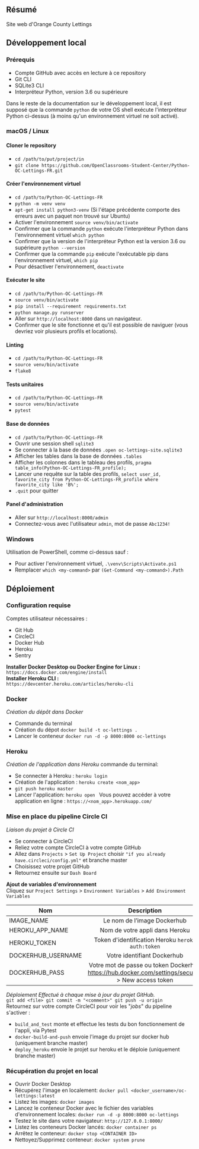 ## Résumé

Site web d'Orange County Lettings

## Développement local

### Prérequis

- Compte GitHub avec accès en lecture à ce repository
- Git CLI
- SQLite3 CLI
- Interpréteur Python, version 3.6 ou supérieure

Dans le reste de la documentation sur le développement local, il est supposé que la commande `python` de votre OS shell exécute l'interpréteur Python ci-dessus (à moins qu'un environnement virtuel ne soit activé).

### macOS / Linux

#### Cloner le repository

- `cd /path/to/put/project/in`
- `git clone https://github.com/OpenClassrooms-Student-Center/Python-OC-Lettings-FR.git`

#### Créer l'environnement virtuel

- `cd /path/to/Python-OC-Lettings-FR`
- `python -m venv venv`
- `apt-get install python3-venv` (Si l'étape précédente comporte des erreurs avec un paquet non trouvé sur Ubuntu)
- Activer l'environnement `source venv/bin/activate`
- Confirmer que la commande `python` exécute l'interpréteur Python dans l'environnement virtuel
`which python`
- Confirmer que la version de l'interpréteur Python est la version 3.6 ou supérieure `python --version`
- Confirmer que la commande `pip` exécute l'exécutable pip dans l'environnement virtuel, `which pip`
- Pour désactiver l'environnement, `deactivate`

#### Exécuter le site

- `cd /path/to/Python-OC-Lettings-FR`
- `source venv/bin/activate`
- `pip install --requirement requirements.txt`
- `python manage.py runserver`
- Aller sur `http://localhost:8000` dans un navigateur.
- Confirmer que le site fonctionne et qu'il est possible de naviguer (vous devriez voir plusieurs profils et locations).

#### Linting

- `cd /path/to/Python-OC-Lettings-FR`
- `source venv/bin/activate`
- `flake8`

#### Tests unitaires

- `cd /path/to/Python-OC-Lettings-FR`
- `source venv/bin/activate`
- `pytest`

#### Base de données

- `cd /path/to/Python-OC-Lettings-FR`
- Ouvrir une session shell `sqlite3`
- Se connecter à la base de données `.open oc-lettings-site.sqlite3`
- Afficher les tables dans la base de données `.tables`
- Afficher les colonnes dans le tableau des profils, `pragma table_info(Python-OC-Lettings-FR_profile);`
- Lancer une requête sur la table des profils, `select user_id, favorite_city from
  Python-OC-Lettings-FR_profile where favorite_city like 'B%';`
- `.quit` pour quitter

#### Panel d'administration

- Aller sur `http://localhost:8000/admin`
- Connectez-vous avec l'utilisateur `admin`, mot de passe `Abc1234!`

### Windows

Utilisation de PowerShell, comme ci-dessus sauf :

- Pour activer l'environnement virtuel, `.\venv\Scripts\Activate.ps1` 
- Remplacer `which <my-command>` par `(Get-Command <my-command>).Path`

## Déploiement

### Configuration requise
Comptes utilisateur nécessaires :
- Git Hub
- CircleCI
- Docker Hub
- Heroku
- Sentry

**Installer Docker Desktop ou Docker Engine for Linux :**<br>
`https://docs.docker.com/engine/install `<br>
**Installer Heroku CLI :**<br>
`https://devcenter.heroku.com/articles/heroku-cli`

### Docker
*Création du dépôt dans Docker*
- Commande du terminal
- Création du dépot   `docker build -t oc-lettings .`
- Lancer le conteneur  `docker run -d -p 8000:8000 oc-lettings`

### Heroku
*Création de l'application dans Heroku*
commande du terminal:
- Se connecter à Heroku : `heroku login`
- Création de l'application : `heroku create <nom_app>`
- `git push heroku master `<br>
- Lancer l'application:  `heroku open `
Vous pouvez accéder à votre application en ligne : `https://<nom_app>.herokuapp.com/`  

### Mise en place du pipeline Circle CI
*Liaison du projet à Circle CI*
- Se connecter à CircleCI
- Reliez votre compte CircleCI à votre compte GitHub 
- Allez dans `Projects` > `Set Up Project` choisir `"if you already have.circleci/config.yml"` et branche master 
- Choisissez votre projet GitHub 
- Retournez ensuite sur `Dash Board`

**Ajout de variables d'environnement**<br>
Cliquez sur `Project Settings` > `Environment Variables` > `Add Environment Variables`

| Nom | Description | 
|-----------------|:-------------:|
| IMAGE_NAME  |  Le nom de l’image Dockerhub |   
| HEROKU_APP_NAME | Nom de votre appli dans Heroku |   
| HEROKU_TOKEN   | Token d'identification Heroku `heroku auth:token` | 
| DOCKERHUB_USERNAME | Votre identifiant Dockerhub |  
| DOCKERHUB_PASS | Votre mot de passe ou token Dockerhub https://hub.docker.com/settings/security > New access token | 

*Déploiement Effectué à chaque mise à jour du projet GitHub.*<br>
`git add <file>
git commit -m "<comment>"
git push -u origin`
<br>
Retournez sur votre compte CircleCI pour voir les "*jobs*" du pipeline s'activer :
- `build_and_test` monte et effectue les tests du bon fonctionnement de l'appli, via Pytest
- `docker-build-and-push` envoie l'image du projet sur docker hub (uniquement branche master)
- `deploy_heroku` envoie le projet sur heroku et le déploie (uniquement  branche master)  

### Récupération du projet en local
- Ouvrir Docker Desktop<br>
- Récupérez l'image en localement: `docker pull <docker_username>/oc-lettings:latest`
- Listez les images: `docker images`
- Lancez le conteneur Docker avec le fichier des variables d'environnement locales: `docker run -d -p 8000:8000 oc-lettings`
- Testez le site dans votre navigateur: `http://127.0.0.1:8000/`
- Listez les conteneurs Docker lancés: `docker container ps`
- Arrêtez le conteneur: `docker stop <CONTAINER ID>`
- Nettoyez/Supprimez conteneur: `docker system prune`
